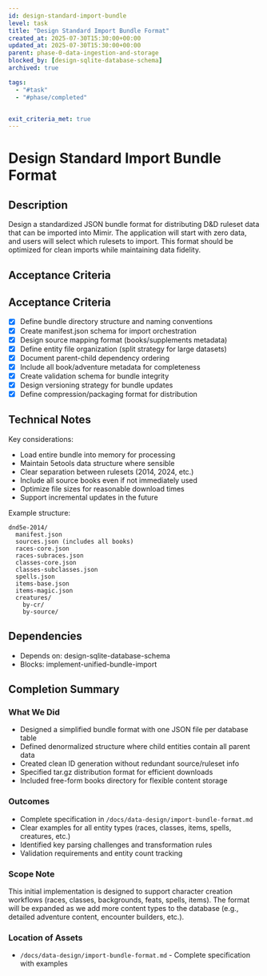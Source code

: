 ```yaml
---
id: design-standard-import-bundle
level: task
title: "Design Standard Import Bundle Format"
created_at: 2025-07-30T15:30:00+00:00
updated_at: 2025-07-30T15:30:00+00:00
parent: phase-0-data-ingestion-and-storage
blocked_by: [design-sqlite-database-schema]
archived: true

tags:
  - "#task"
  - "#phase/completed"


exit_criteria_met: true
---
```


# Design Standard Import Bundle Format

## Description

Design a standardized JSON bundle format for distributing D&D ruleset data that can be imported into Mimir. The application will start with zero data, and users will select which rulesets to import. This format should be optimized for clean imports while maintaining data fidelity.

## Acceptance Criteria

## Acceptance Criteria

- [x] Define bundle directory structure and naming conventions
- [x] Create manifest.json schema for import orchestration
- [x] Design source mapping format (books/supplements metadata)
- [x] Define entity file organization (split strategy for large datasets)
- [x] Document parent-child dependency ordering
- [x] Include all book/adventure metadata for completeness
- [x] Create validation schema for bundle integrity
- [x] Design versioning strategy for bundle updates
- [x] Define compression/packaging format for distribution

## Technical Notes

Key considerations:
- Load entire bundle into memory for processing
- Maintain 5etools data structure where sensible
- Clear separation between rulesets (2014, 2024, etc.)
- Include all source books even if not immediately used
- Optimize file sizes for reasonable download times
- Support incremental updates in the future

Example structure:
```
dnd5e-2014/
  manifest.json
  sources.json (includes all books)
  races-core.json
  races-subraces.json
  classes-core.json
  classes-subclasses.json
  spells.json
  items-base.json
  items-magic.json
  creatures/
    by-cr/
    by-source/
```

## Dependencies

- Depends on: design-sqlite-database-schema
- Blocks: implement-unified-bundle-import

## Completion Summary

### What We Did
- Designed a simplified bundle format with one JSON file per database table
- Defined denormalized structure where child entities contain all parent data
- Created clean ID generation without redundant source/ruleset info
- Specified tar.gz distribution format for efficient downloads
- Included free-form books directory for flexible content storage

### Outcomes
- Complete specification in `/docs/data-design/import-bundle-format.md`
- Clear examples for all entity types (races, classes, items, spells, creatures, etc.)
- Identified key parsing challenges and transformation rules
- Validation requirements and entity count tracking

### Scope Note
This initial implementation is designed to support character creation workflows (races, classes, backgrounds, feats, spells, items). The format will be expanded as we add more content types to the database (e.g., detailed adventure content, encounter builders, etc.).

### Location of Assets
- `/docs/data-design/import-bundle-format.md` - Complete specification with examples
